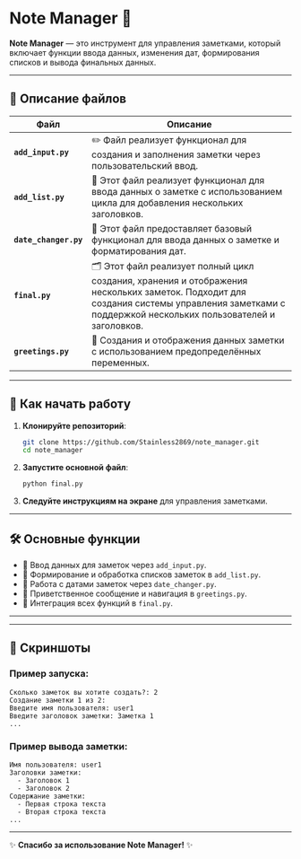 
# Note Manager 📝

**Note Manager** — это инструмент для управления заметками, который включает функции ввода данных, изменения дат, формирования списков и вывода финальных данных.

---

## 📂 Описание файлов

| Файл                 | Описание                                                                                                                                                                                    |
|----------------------|---------------------------------------------------------------------------------------------------------------------------------------------------------------------------------------------|
| **`add_input.py`**   | ✏️ Файл реализует функционал для создания и заполнения заметки через пользовательский ввод.                                                                                                 |
| **`add_list.py`**    | 🔄 Этот файл реализует функционал для ввода данных о заметке с использованием цикла для добавления нескольких заголовков.                                                                      |
| **`date_changer.py`**| 📅 Этот файл предоставляет базовый функционал для ввода данных о заметке и форматирования дат.                                                                                                 |
| **`final.py`**       | 🗂️ Этот файл реализует полный цикл создания, хранения и отображения нескольких заметок. Подходит для создания системы управления заметками с поддержкой нескольких пользователей и заголовков. |
| **`greetings.py`**   | 👋 Создания и отображения данных заметки с использованием предопределённых переменных.                                                                                                         |

---

## 🚀 Как начать работу

1. **Клонируйте репозиторий**:
   ```bash
   git clone https://github.com/Stainless2869/note_manager.git
   cd note_manager
   ```

2. **Запустите основной файл**:
   ```bash
   python final.py
   ```

3. **Следуйте инструкциям на экране** для управления заметками.

---

## 🛠️ Основные функции

- 📌 Ввод данных для заметок через `add_input.py`.
- 📌 Формирование и обработка списков заметок в `add_list.py`.
- 📌 Работа с датами заметок через `date_changer.py`.
- 📌 Приветственное сообщение и навигация в `greetings.py`.
- 📌 Интеграция всех функций в `final.py`.

---
---

## 📸 Скриншоты

### Пример запуска:
```plaintext
Сколько заметок вы хотите создать?: 2
Создание заметки 1 из 2:
Введите имя пользователя: user1
Введите заголовок заметки: Заметка 1
...
```

### Пример вывода заметки:
```plaintext
Имя пользователя: user1
Заголовки заметки:
  - Заголовок 1
  - Заголовок 2
Содержание заметки:
  - Первая строка текста
  - Вторая строка текста
...
```

---
✨ **Спасибо за использование Note Manager!** ✨
